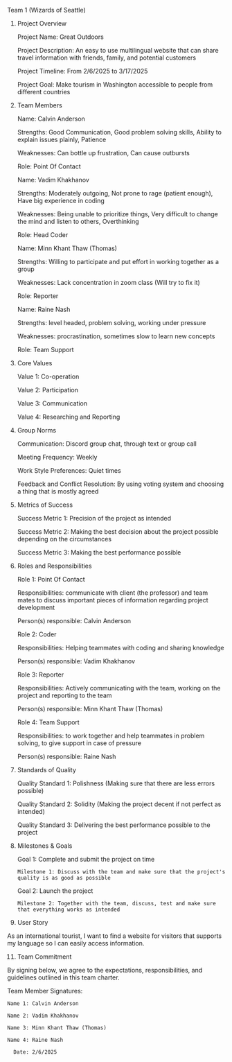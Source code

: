 Team 1 (Wizards of Seattle) 

1. Project Overview

   Project Name: Great Outdoors

   Project Description: An easy to use multilingual website that can share travel information with friends, family, and potential customers

   Project Timeline: From 2/6/2025 to 3/17/2025

   Project Goal: Make tourism in Washington accessible to people from different countries

3. Team Members

    Name: Calvin Anderson
   
    Strengths: Good Communication, Good problem solving skills, Ability to explain issues plainly, Patience
   
    Weaknesses: Can bottle up frustration, Can cause outbursts
   
    Role: Point Of Contact 



    Name: Vadim Khakhanov
   
    Strengths: Moderately outgoing, Not prone to rage (patient enough), Have big experience in coding
   
    Weaknesses: Being unable to prioritize things, Very difficult to change the mind and listen to others, Overthinking
   
    Role: Head Coder



    Name: Minn Khant Thaw (Thomas)
   
    Strengths: Willing to participate and put effort in working together as a group
   
    Weaknesses: Lack concentration in zoom class (Will try to fix it)
   
    Role: Reporter 



    Name: Raine Nash
   
    Strengths: level headed, problem solving, working under pressure
   
    Weaknesses: procrastination,  sometimes slow to learn new concepts
   
    Role: Team Support 


5. Core Values

    Value 1: Co-operation
   
    Value 2: Participation
   
    Value 3: Communication
   
    Value 4: Researching and Reporting  


7. Group Norms

    Communication: Discord group chat, through text or group call 

    Meeting Frequency: Weekly 

    Work Style Preferences: Quiet times 

    Feedback and Conflict Resolution: By using voting system and choosing a thing that is mostly agreed  

8. Metrics of Success

    Success Metric 1: Precision of the project as intended
   
    Success Metric 2: Making the best decision about the project possible depending on the circumstances
   
    Success Metric 3: Making the best performance possible 

10. Roles and Responsibilities

    Role 1: Point Of Contact
    
    Responsibilities: communicate with client (the professor) and team mates to discuss important pieces of information regarding project development
    
    Person(s) responsible: Calvin Anderson 



    Role 2: Coder
    
    Responsibilities: Helping teammates with coding and sharing knowledge
    
    Person(s) responsible: Vadim Khakhanov



    Role 3: Reporter
    
    Responsibilities: Actively communicating with the team, working on the project and reporting to the team
    
    Person(s) responsible: Minn Khant Thaw (Thomas) 



    Role 4: Team Support
    
    Responsibilities: to work together and help teammates in  problem solving, to give support in case of pressure
    
    Person(s) responsible: Raine Nash


12. Standards of Quality

    Quality Standard 1: Polishness (Making sure that there are less errors possible)
    
    Quality Standard 2: Solidity (Making the project decent if not perfect as intended)
    
    Quality Standard 3: Delivering the best performance possible to the project 

14. Milestones & Goals

    Goal 1: Complete and submit the project on time
    
        Milestone 1: Discuss with the team and make sure that the project's quality is as good as possible
    
    Goal 2: Launch the project
    
        Milestone 2: Together with the team, discuss, test and make sure that everything works as intended 

16. User Story
    
As an international tourist, I want to find a website for visitors that supports my language so I can easily access information.

11. Team Commitment

By signing below, we agree to the expectations, responsibilities, and guidelines outlined in this team charter.

Team Member Signatures:

    Name 1: Calvin Anderson
    
    Name 2: Vadim Khakhanov
    
    Name 3: Minn Khant Thaw (Thomas)
    
    Name 4: Raine Nash
    
      Date: 2/6/2025
